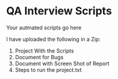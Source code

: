 # QA Interview Scripts

Your autmated scripts go here

I have uploaded the following in a Zip:
1. Project With the Scripts
2. Document for Bugs
3. Document with Screen Shot of Report
4. Steps to run the project.txt 